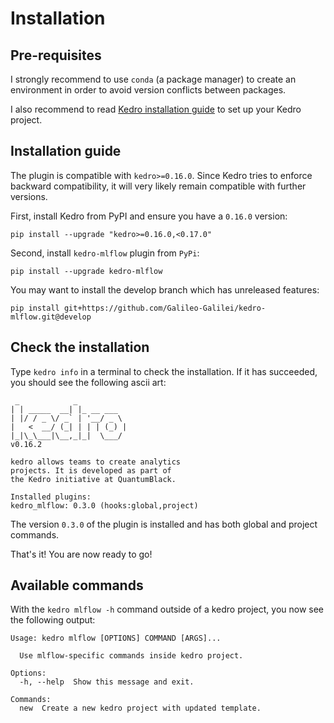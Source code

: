 # Installation
## Pre-requisites
I strongly recommend to use ``conda`` (a package manager) to create an environment in order to avoid version conflicts between packages.

I also recommend to read [Kedro installation guide](https://kedro.readthedocs.io/en/stable/02_getting_started/01_prerequisites.html) to set up your Kedro project.

## Installation guide
The plugin is compatible with ``kedro>=0.16.0``. Since Kedro tries to enforce backward compatibility, it will very likely remain compatible with further versions.

First, install Kedro from PyPI and ensure you have a ``0.16.0`` version:
```console
pip install --upgrade "kedro>=0.16.0,<0.17.0"
```

Second, install ``kedro-mlflow`` plugin from ``PyPi``:
```console
pip install --upgrade kedro-mlflow
```

You may want to install the develop branch which has unreleased features:
```console
pip install git+https://github.com/Galileo-Galilei/kedro-mlflow.git@develop
```
## Check the installation
Type  ``kedro info`` in a terminal to check the installation. If it has succeeded, you should see the following ascii art:
```console
 _            _
| | _____  __| |_ __ ___
| |/ / _ \/ _` | '__/ _ \
|   <  __/ (_| | | | (_) |
|_|\_\___|\__,_|_|  \___/
v0.16.2

kedro allows teams to create analytics
projects. It is developed as part of
the Kedro initiative at QuantumBlack.

Installed plugins:
kedro_mlflow: 0.3.0 (hooks:global,project)
```
The version ``0.3.0`` of the plugin is installed and has both global and project commands.

That's it! You are now ready to go!

## Available commands
With the ``kedro mlflow -h`` command outside of a kedro project, you now see the following output:

```console
Usage: kedro mlflow [OPTIONS] COMMAND [ARGS]...

  Use mlflow-specific commands inside kedro project.

Options:
  -h, --help  Show this message and exit.

Commands:
  new  Create a new kedro project with updated template.
```
